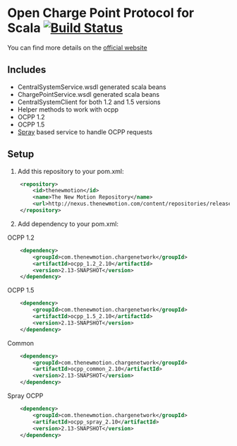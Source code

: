 # Open Charge Point Protocol for Scala [![Build Status](https://secure.travis-ci.org/thenewmotion/ocpp.png)](http://travis-ci.org/thenewmotion/ocpp)

You can find more details on the [official website](http://www.ocpp.nl/)

## Includes
* CentralSystemService.wsdl generated scala beans
* ChargePointService.wsdl generated scala beans
* CentralSystemClient for both 1.2 and 1.5 versions
* Helper methods to work with ocpp
* OCPP 1.2
* OCPP 1.5
* [Spray](http://spray.io) based service to handle OCPP requests


## Setup

1. Add this repository to your pom.xml:
```xml
    <repository>
        <id>thenewmotion</id>
        <name>The New Motion Repository</name>
        <url>http://nexus.thenewmotion.com/content/repositories/releases-public</url>
    </repository>
```

2. Add dependency to your pom.xml:

OCPP 1.2
```xml
    <dependency>
        <groupId>com.thenewmotion.chargenetwork</groupId>
        <artifactId>ocpp_1.2_2.10</artifactId>
        <version>2.13-SNAPSHOT</version>
    </dependency>
```

OCPP 1.5
```xml
    <dependency>
        <groupId>com.thenewmotion.chargenetwork</groupId>
        <artifactId>ocpp_1.5_2.10</artifactId>
        <version>2.13-SNAPSHOT</version>
    </dependency>
```

Common
```xml
    <dependency>
        <groupId>com.thenewmotion.chargenetwork</groupId>
        <artifactId>ocpp_common_2.10</artifactId>
        <version>2.13-SNAPSHOT</version>
    </dependency>
```

Spray OCPP
```xml
    <dependency>
        <groupId>com.thenewmotion.chargenetwork</groupId>
        <artifactId>ocpp_spray_2.10</artifactId>
        <version>2.13-SNAPSHOT</version>
    </dependency>
```